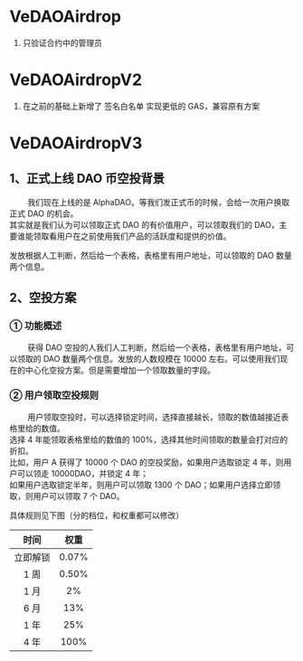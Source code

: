 # VeDAOAirdrop

1. 只验证合约中的管理员

# VeDAOAirdropV2

1. 在之前的基础上新增了 签名白名单 实现更低的 GAS，兼容原有方案

# VeDAOAirdropV3

## 1、正式上线 DAO 币空投背景

&ensp;&ensp;&ensp;&ensp; 我们现在上线的是 AlphaDAO。等我们发正式币的时候，会给一次用户换取正式 DAO 的机会。  
其实就是我们认为可以领取正式 DAO 的有价值用户，可以领取我们的 DAO，主要谁能领取看用户在之前使用我们产品的活跃度和提供的价值。

发放根据人工判断，然后给一个表格，表格里有用户地址，可以领取的 DAO 数量两个信息。

## 2、空投方案

### ① 功能概述

&ensp;&ensp;&ensp;&ensp; 获得 DAO 空投的人我们人工判断，然后给一个表格，表格里有用户地址，可以领取的 DAO 数量两个信息。发放的人数规模在 10000 左右。可以使用我们现在的中心化空投方案。但是需要增加一个领取数量的字段。

### ② 用户领取空投规则

&ensp;&ensp;&ensp;&ensp; 用户领取空投时，可以选择锁定时间，选择直接越长，领取的数值越接近表格里给的数值。  
选择 4 年能领取表格里给的数值的 100%，选择其他时间领取的数量会打对应的折扣。  
比如，用户 A 获得了 10000 个 DAO 的空投奖励，如果用户选取锁定 4 年，则用户可以领走 10000DAO，并锁定 4 年；  
如果用户选取锁定半年，则用户可以领取 1300 个 DAO；如果用户选择立即领取，则用户可以领取 7 个 DAO。

具体规则见下图（分的档位，和权重都可以修改）

|   时间   | 权重  |
| :------: | :---: |
| 立即解锁 | 0.07% |
|   1 周   | 0.50% |
|   1 月   |  2%   |
|   6 月   |  13%  |
|   1 年   |  25%  |
|   4 年   | 100%  |
